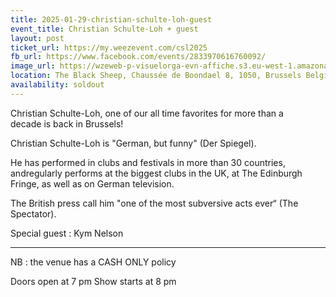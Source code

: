 ```yaml
---
title: 2025-01-29-christian-schulte-loh-guest
event_title: Christian Schulte-Loh + guest
layout: post
ticket_url: https://my.weezevent.com/csl2025
fb_url: https://www.facebook.com/events/2833970616760092/
image_url: https://wzeweb-p-visuelorga-evn-affiche.s3.eu-west-1.amazonaws.com/affiche_1199939.png
location: The Black Sheep, Chaussée de Boondael 8, 1050, Brussels Belgium
availability: soldout
---
```

Christian Schulte-Loh, one of our all time favorites for more than a decade is back in Brussels!

Christian Schulte-Loh is "German, but funny" (Der Spiegel).

He has performed in clubs and festivals in more than 30 countries, andregularly performs at the biggest clubs in the UK, at The Edinburgh Fringe, as well as on German television.

The British press call him "one of the most subversive acts ever“ (The Spectator).

Special guest : Kym Nelson

<hr />

NB : the venue has a CASH ONLY policy

Doors open at 7 pm
Show starts at 8 pm 
